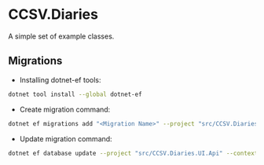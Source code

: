 # CCSV.Diaries

A simple set of example classes.

## Migrations

- Installing dotnet-ef tools:

~~~bash
dotnet tool install --global dotnet-ef
~~~

- Create migration command:

~~~bash
dotnet ef migrations add "<Migration Name>" --project "src/CCSV.Diaries" --context "InFileApplicationContext" -o "Contexts/Migrations/InFileApplicationContextMigrations" 
~~~

- Update migration command:

~~~bash
dotnet ef database update --project "src/CCSV.Diaries.UI.Api" --context "InFileApplicationContext" 
~~~
